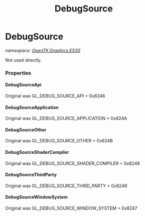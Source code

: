 ﻿---
title: DebugSource
---

# DebugSource
_namespace: [OpenTK.Graphics.ES30](N-OpenTK.Graphics.ES30.html)_

Not used directly.



### Properties

#### DebugSourceApi
Original was GL_DEBUG_SOURCE_API = 0x8246
#### DebugSourceApplication
Original was GL_DEBUG_SOURCE_APPLICATION = 0x824A
#### DebugSourceOther
Original was GL_DEBUG_SOURCE_OTHER = 0x824B
#### DebugSourceShaderCompiler
Original was GL_DEBUG_SOURCE_SHADER_COMPILER = 0x8248
#### DebugSourceThirdParty
Original was GL_DEBUG_SOURCE_THIRD_PARTY = 0x8249
#### DebugSourceWindowSystem
Original was GL_DEBUG_SOURCE_WINDOW_SYSTEM = 0x8247


